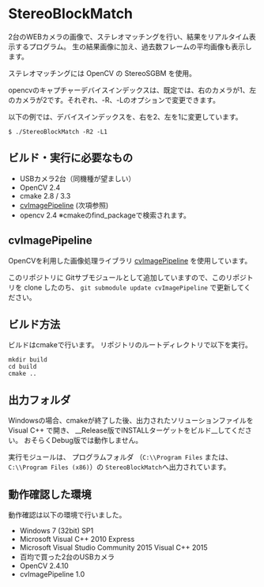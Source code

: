 # StereoBlockMatch

2台のWEBカメラの画像で、ステレオマッチングを行い、結果をリアルタイム表示するプログラム。
生の結果画像に加え、過去数フレームの平均画像も表示します。

ステレオマッチングには OpenCV の StereoSGBM を使用。

opencvのキャプチャーデバイスインデックスは、既定では、右のカメラが1、左のカメラが2です。それぞれ、-R、-Lのオプションで変更できます。

以下の例では、デバイスインデックスを、右を2、左を1に変更しています。

`$ ./StereoBlockMatch -R2 -L1`


## ビルド・実行に必要なもの

* USBカメラ2台（同機種が望ましい）
* OpenCV 2.4
* cmake 2.8 / 3.3
* [cvImagePipeline](https://github.com/takamin/cvImagePipeline) (次項参照)
* opencv 2.4 ※cmakeのfind\_packageで検索されます。

## cvImagePipeline

OpenCVを利用した画像処理ライブラリ [cvImagePipeline](https://github.com/takamin/cvImagePipeline)
を使用しています。

このリポジトリに Gitサブモジュールとして追加していますので、このリポジトリを clone したのち、
`git submodule update cvImagePipeline` で更新してください。


## ビルド方法

ビルドはcmakeで行います。
リポジトリのルートディレクトリで以下を実行。

```
mkdir build
cd build
cmake ..
```

## 出力フォルダ

Windowsの場合、cmakeが終了した後、出力されたソリューションファイルを Visual C++ で開き、
__Release版でINSTALLターゲットをビルド__してください。
おそらくDebug版では動作しません。

実行モジュールは、
プログラムフォルダ
（`C:\\Program Files` または、
`C:\\Program Files (x86)`）の
`StereoBlockMatch`へ出力されています。

## 動作確認した環境

動作確認は以下の環境で行いました。

* Windows 7 (32bit) SP1
* Microsoft Visual C++ 2010 Express
* Microsoft Visual Studio Community 2015 Visual C++ 2015
* 百均で買った2台のUSBカメラ
* OpenCV 2.4.10
* cvImagePipeline 1.0


